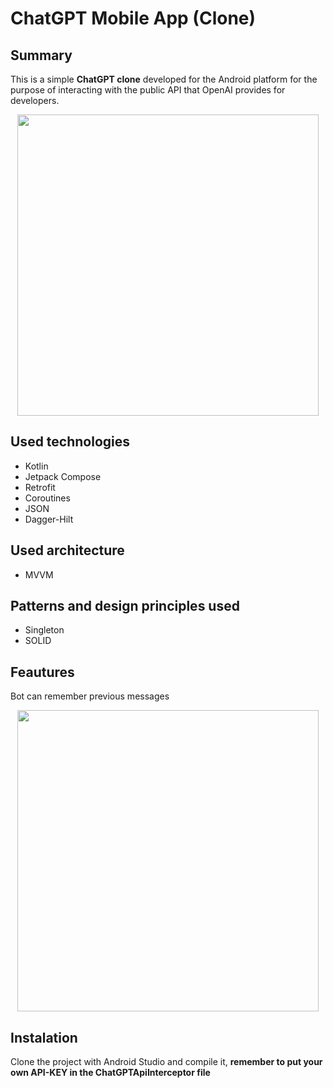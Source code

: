 # ChatGPT Mobile App (Clone)

## Summary 
This is a simple **ChatGPT clone** developed for the Android platform for the purpose of interacting with the public API that OpenAI provides for developers.

<div align="center">
  <img src="https://user-images.githubusercontent.com/83137365/230752618-78667101-1a03-4d3e-a94f-842ad79787fb.gif" height="482" style="display:block;">
</div>



## Used technologies
- Kotlin
- Jetpack Compose
- Retrofit
- Coroutines
- JSON
- Dagger-Hilt

## Used architecture
- MVVM

## Patterns and design principles used
- Singleton
- SOLID

## Feautures
Bot can remember previous messages
<div align="center">
  <img src="https://user-images.githubusercontent.com/83137365/230752858-b2622837-7733-488b-81b5-27e1564edf75.gif" height="482" style="display:block;" >
</div>

## Instalation 
Clone the project with Android Studio and compile it, **remember to put your own API-KEY in the ChatGPTApiInterceptor file**

